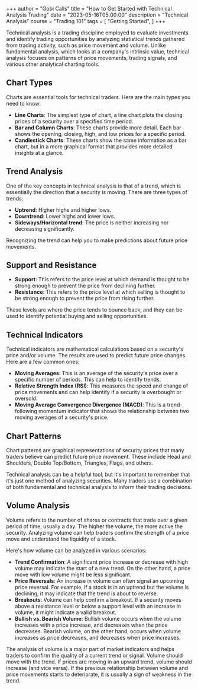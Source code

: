 +++
author = "Gobi Calls"
title = "How to Get Started with Technical Analysis Trading"
date = "2023-05-16T05:00:00"
description = "Technical Analysis"
course = "Trading 101"
tags = [
    "Getting Started",
]
+++

Technical analysis is a trading discipline employed to evaluate investments and identify trading opportunities by analyzing statistical trends gathered from trading activity, such as price movement and volume. Unlike fundamental analysis, which looks at a company's intrinsic value, technical analysis focuses on patterns of price movements, trading signals, and various other analytical charting tools.

## Chart Types 
Charts are essential tools for technical traders. Here are the main types you need to know:
- **Line Charts**: The simplest type of chart, a line chart plots the closing prices of a security over a specified time period.
- **Bar and Column Charts**: These charts provide more detail. Each bar shows the opening, closing, high, and low prices for a specific period.
- **Candlestick Charts**: These charts show the same information as a bar chart, but in a more graphical format that provides more detailed insights at a glance.

## Trend Analysis
One of the key concepts in technical analysis is that of a trend, which is essentially the direction that a security is moving. There are three types of trends:
- **Uptrend**: Higher highs and higher lows.
- **Downtrend**: Lower highs and lower lows.
- **Sideways/Horizontal trend**: The price is neither increasing nor decreasing significantly.

Recognizing the trend can help you to make predictions about future price movements.

## Support and Resistance
- **Support**: This refers to the price level at which demand is thought to be strong enough to prevent the price from declining further.
- **Resistance**: This refers to the price level at which selling is thought to be strong enough to prevent the price from rising further.

These levels are where the price tends to bounce back, and they can be used to identify potential buying and selling opportunities.

## Technical Indicators
Technical indicators are mathematical calculations based on a security's price and/or volume. The results are used to predict future price changes. Here are a few common ones:
- **Moving Averages**: This is an average of the security's price over a specific number of periods. This can help to identify trends.
- **Relative Strength Index (RSI)**: This measures the speed and change of price movements and can help identify if a security is overbought or oversold.
- **Moving Average Convergence Divergence (MACD)**: This is a trend-following momentum indicator that shows the relationship between two moving averages of a security's price.

## Chart Patterns
Chart patterns are graphical representations of security prices that many traders believe can predict future price movement. These include Head and Shoulders, Double Top/Bottom, Triangles, Flags, and others.

Technical analysis can be a helpful tool, but it's important to remember that it's just one method of analyzing securities. Many traders use a combination of both fundamental and technical analysis to inform their trading decisions.

## Volume Analysis
Volume refers to the number of shares or contracts that trade over a given period of time, usually a day. The higher the volume, the more active the security. Analyzing volume can help traders confirm the strength of a price move and understand the liquidity of a stock.

Here's how volume can be analyzed in various scenarios:

- **Trend Confirmation**: A significant price increase or decrease with high volume may indicate the start of a new trend. On the other hand, a price move with low volume might be less significant.
- **Price Reversals**: An increase in volume can often signal an upcoming price reversal. For example, if a stock is in an uptrend but the volume is declining, it may indicate that the trend is about to reverse.
- **Breakouts**: Volume can help confirm a breakout. If a security moves above a resistance level or below a support level with an increase in volume, it might indicate a valid breakout.
- **Bullish vs. Bearish Volume**: Bullish volume occurs when the volume increases with a price increase, and decreases when the price decreases. Bearish volume, on the other hand, occurs when volume increases as price decreases, and decreases when price increases.

The analysis of volume is a major part of market indicators and helps traders to confirm the quality of a current trend or signal. Volume should move with the trend. If prices are moving in an upward trend, volume should increase (and vice versa). If the previous relationship between volume and price movements starts to deteriorate, it is usually a sign of weakness in the trend.
